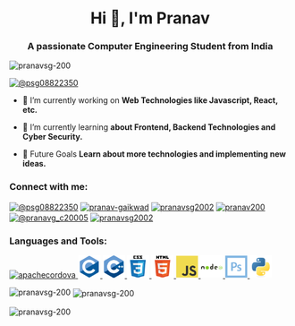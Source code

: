 <h1 align="center">Hi 👋, I'm Pranav</h1>
<h3 align="center">A passionate Computer Engineering Student from India</h3>

<p align="left"> <img src="https://komarev.com/ghpvc/?username=pranavsg-200&label=Profile%20views&color=0e75b6&style=flat" alt="pranavsg-200" /> </p>

<p align="left"> <a href="https://twitter.com/@psg08822350" target="blank"><img src="https://img.shields.io/twitter/follow/@psg08822350?logo=twitter&style=for-the-badge" alt="@psg08822350" /></a> </p>

- 🔭 I’m currently working on **Web Technologies like Javascript, React, etc.**

- 🌱 I’m currently learning **about Frontend, Backend Technologies and Cyber Security.**

- 💪 Future Goals **Learn about more technologies and implementing new ideas.**

<h3 align="left">Connect with me:</h3>
<p align="left">
<a href="https://twitter.com/@psg08822350" target="blank"><img align="center" src="https://raw.githubusercontent.com/rahuldkjain/github-profile-readme-generator/master/src/images/icons/Social/twitter.svg" alt="@psg08822350" height="30" width="40" /></a>
<a href="https://linkedin.com/in/pranav-gaikwad" target="blank"><img align="center" src="https://raw.githubusercontent.com/rahuldkjain/github-profile-readme-generator/master/src/images/icons/Social/linked-in-alt.svg" alt="pranav-gaikwad" height="30" width="40" /></a>
<a href="https://instagram.com/pranavsg2002" target="blank"><img align="center" src="https://raw.githubusercontent.com/rahuldkjain/github-profile-readme-generator/master/src/images/icons/Social/instagram.svg" alt="pranavsg2002" height="30" width="40" /></a>
<a href="https://www.codechef.com/users/pranav200" target="blank"><img align="center" src="https://cdn.jsdelivr.net/npm/simple-icons@3.1.0/icons/codechef.svg" alt="pranav200" height="30" width="40" /></a>
<a href="https://www.hackerrank.com/@pranavg_c20005" target="blank"><img align="center" src="https://raw.githubusercontent.com/rahuldkjain/github-profile-readme-generator/master/src/images/icons/Social/hackerrank.svg" alt="@pranavg_c20005" height="30" width="40" /></a>
<a href="https://www.leetcode.com/pranavsg2002" target="blank"><img align="center" src="https://raw.githubusercontent.com/rahuldkjain/github-profile-readme-generator/master/src/images/icons/Social/leet-code.svg" alt="pranavsg2002" height="30" width="40" /></a>
</p>

<h3 align="left">Languages and Tools:</h3>
<p align="left"> <a href="https://cordova.apache.org/" target="_blank" rel="noreferrer"> <img src="https://www.vectorlogo.zone/logos/apache_cordova/apache_cordova-icon.svg" alt="apachecordova" width="40" height="40"/> </a> <a href="https://www.cprogramming.com/" target="_blank" rel="noreferrer"> <img src="https://raw.githubusercontent.com/devicons/devicon/master/icons/c/c-original.svg" alt="c" width="40" height="40"/> </a> <a href="https://www.w3schools.com/cpp/" target="_blank" rel="noreferrer"> <img src="https://raw.githubusercontent.com/devicons/devicon/master/icons/cplusplus/cplusplus-original.svg" alt="cplusplus" width="40" height="40"/> </a> <a href="https://www.w3schools.com/css/" target="_blank" rel="noreferrer"> <img src="https://raw.githubusercontent.com/devicons/devicon/master/icons/css3/css3-original-wordmark.svg" alt="css3" width="40" height="40"/> </a> <a href="https://www.w3.org/html/" target="_blank" rel="noreferrer"> <img src="https://raw.githubusercontent.com/devicons/devicon/master/icons/html5/html5-original-wordmark.svg" alt="html5" width="40" height="40"/> </a> <a href="https://developer.mozilla.org/en-US/docs/Web/JavaScript" target="_blank" rel="noreferrer"> <img src="https://raw.githubusercontent.com/devicons/devicon/master/icons/javascript/javascript-original.svg" alt="javascript" width="40" height="40"/> </a> <a href="https://nodejs.org" target="_blank" rel="noreferrer"> <img src="https://raw.githubusercontent.com/devicons/devicon/master/icons/nodejs/nodejs-original-wordmark.svg" alt="nodejs" width="40" height="40"/> </a> <a href="https://www.photoshop.com/en" target="_blank" rel="noreferrer"> <img src="https://raw.githubusercontent.com/devicons/devicon/master/icons/photoshop/photoshop-line.svg" alt="photoshop" width="40" height="40"/> </a> <a href="https://www.python.org" target="_blank" rel="noreferrer"> <img src="https://raw.githubusercontent.com/devicons/devicon/master/icons/python/python-original.svg" alt="python" width="40" height="40"/> </a> </p>

<p><img align="left" src="https://github-readme-stats.vercel.app/api/top-langs?username=pranavsg-200&show_icons=true&locale=en&layout=compact" alt="pranavsg-200" /></p>

<p>&nbsp;<img align="center" src="https://github-readme-stats.vercel.app/api?username=pranavsg-200&show_icons=true&locale=en" alt="pranavsg-200" /></p>

<p><img align="center" src="https://github-readme-streak-stats.herokuapp.com/?user=pranavsg-200&" alt="pranavsg-200" /></p>

